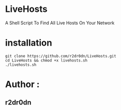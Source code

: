 # LiveHosts
A Shell Script To Find All Live Hosts On Your Network

# installation
```
git clone https://github.com/r2dr0dn/LiveHosts.git
cd LiveHosts && chmod +x livehosts.sh
./livehosts.sh
```
# Author :
## r2dr0dn
